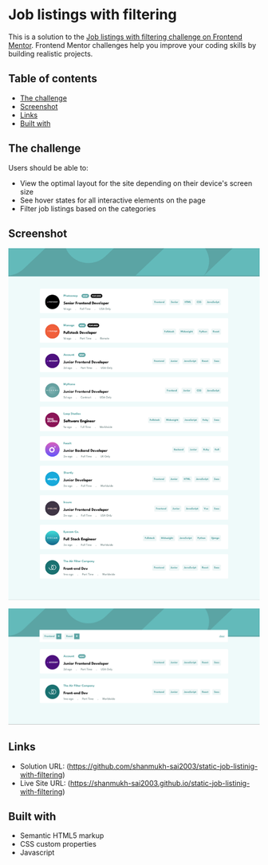 # Job listings with filtering

This is a solution to the [Job listings with filtering challenge on Frontend Mentor](https://www.frontendmentor.io/challenges/job-listings-with-filtering-ivstIPCt). Frontend Mentor challenges help you improve your coding skills by building realistic projects. 

## Table of contents

  - [The challenge](#the-challenge)
  - [Screenshot](#screenshot)
  - [Links](#links)
  - [Built with](#built-with)

## The challenge

Users should be able to:

- View the optimal layout for the site depending on their device's screen size
- See hover states for all interactive elements on the page
- Filter job listings based on the categories

## Screenshot

![](./images/screenshot-1.png)

![](./images/screenshot-2.png)


## Links

- Solution URL: (https://github.com/shanmukh-sai2003/static-job-listinig-with-filtering)
- Live Site URL: (https://shanmukh-sai2003.github.io/static-job-listinig-with-filtering)

## Built with

- Semantic HTML5 markup
- CSS custom properties
- Javascript
